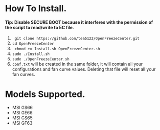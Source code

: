 

# How To Install.
#### Tip: Disable SECURE BOOT because it interferes with the permission of the script to read/write to EC file.

1. ``` git clone https://github.com/tea5122/OpenFreezeCenter.git```
2. ``` cd OpenFreezeCenter ```
3. ``` chmod +x Install.sh OpenFreezeCenter.sh```
4. ``` sudo ./Install.sh ```
5. ``` sudo ./OpenFreezeCenter.sh ```
6. ```conf.txt``` will be created in the same folder, it will contain all your configurations and fan curve values. Deleting that file will reset all your fan curves.

# Models Supported.
- MSI GS66
- MSI GE66
- MSI GS65
- MSI GF63
